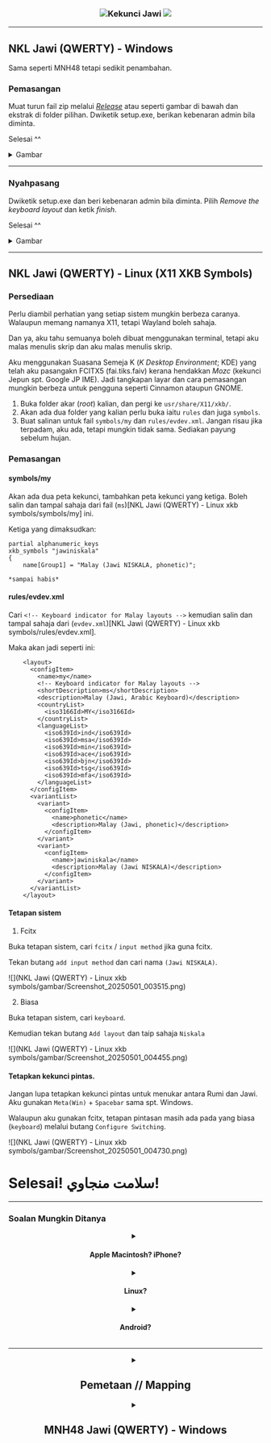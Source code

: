 <h3 align="center">
    <img src="https://github.com/niskala5570/jawi-keyboard/assets/34799053/f5eb4516-2457-4510-9d8b-552f17cd32f2" alt="Kekunci Jawi">
    <img src="https://readme-typing-svg.demolab.com?font=Reem+Kufi&size=30&pause=3000&color=F7F7F7&center=true&vCenter=true&random=true&width=435&lines=KEKUNCI+%E2%80%84JAWI;JAWI%E2%80%84KEYBOARD"/>
</h3><hr>

## NKL Jawi (QWERTY) - Windows

Sama seperti MNH48 tetapi sedikit penambahan.

### Pemasangan

Muat turun fail zip melalui [_Release_](https://github.com/niskala5570/jawi-keyboard/releases/tag/Kartika) atau seperti gambar di bawah dan ekstrak di folder pilihan.
Dwiketik setup.exe, berikan kebenaran admin bila diminta.

Selesai ^^

<details>
<summary>Gambar</summary>

![image](https://github.com/niskala5570/jawi-keyboard/assets/34799053/ced3220d-0286-4941-b37c-32e2eaedec68)
![image](https://github.com/niskala5570/jawi-keyboard/assets/34799053/f7946dbb-3670-4086-9922-6c5b0bf03ec2)

</details>

---

### Nyahpasang

Dwiketik setup.exe dan beri kebenaran admin bila diminta.
Pilih _Remove the keyboard layout_ dan ketik _finish_.

Selesai ^^
<details>
<summary>Gambar</summary>

![image](https://github.com/niskala5570/jawi-keyboard/assets/34799053/d7d847c9-9b19-4a22-8a64-f81decce8e74)

</details>

---


## NKL Jawi (QWERTY) - Linux (X11 XKB Symbols)
### Persediaan
Perlu diambil perhatian yang setiap sistem mungkin berbeza caranya. Walaupun memang namanya X11, tetapi Wayland boleh sahaja.

Dan ya, aku tahu semuanya boleh dibuat menggunakan terminal, tetapi aku malas menulis skrip dan aku malas menulis skrip.

Aku menggunakan Suasana Semeja K (_K Desktop Environment_; KDE) yang telah aku pasangakn FCITX5 (fai.tiks.faiv) kerana hendakkan _Mozc_ (kekunci Jepun spt. Google JP IME). Jadi tangkapan layar dan cara pemasangan mungkin berbeza untuk pengguna seperti Cinnamon ataupun GNOME.

1. Buka folder akar (_root_) kalian, dan pergi ke `usr/share/X11/xkb/`.
2. Akan ada dua folder yang kalian perlu buka iaitu `rules` dan juga `symbols`.
3. Buat salinan untuk fail `symbols/my` dan `rules/evdev.xml`. Jangan risau jika terpadam, aku ada, tetapi mungkin tidak sama. Sediakan payung sebelum hujan.

### Pemasangan
#### symbols/my

Akan ada dua peta kekunci, tambahkan peta kekunci yang ketiga. Boleh salin dan tampal sahaja dari fail (`ms`)[NKL Jawi (QWERTY) - Linux xkb symbols/symbols/my] ini.

Ketiga yang dimaksudkan:

```
partial alphanumeric_keys
xkb_symbols "jawiniskala"
{
    name[Group1] = "Malay (Jawi NISKALA, phonetic)";

*sampai habis*
```

#### rules/evdev.xml
Cari `<!-- Keyboard indicator for Malay layouts -->` kemudian salin dan tampal sahaja dari (`evdev.xml`)[NKL Jawi (QWERTY) - Linux xkb symbols/rules/evdev.xml].

Maka akan jadi seperti ini:

```
    <layout>
      <configItem>
        <name>my</name>
        <!-- Keyboard indicator for Malay layouts -->
        <shortDescription>ms</shortDescription>
        <description>Malay (Jawi, Arabic Keyboard)</description>
        <countryList>
          <iso3166Id>MY</iso3166Id>
        </countryList>
        <languageList>
          <iso639Id>ind</iso639Id>
          <iso639Id>msa</iso639Id>
          <iso639Id>min</iso639Id>
          <iso639Id>ace</iso639Id>
          <iso639Id>bjn</iso639Id>
          <iso639Id>tsg</iso639Id>
          <iso639Id>mfa</iso639Id>
        </languageList>
      </configItem>
      <variantList>
        <variant>
          <configItem>
            <name>phonetic</name>
            <description>Malay (Jawi, phonetic)</description>
          </configItem>
        </variant>
        <variant>
          <configItem>
            <name>jawiniskala</name>
            <description>Malay (Jawi NISKALA)</description>
          </configItem>
        </variant>
      </variantList>
    </layout>
```

#### Tetapan sistem
1. Fcitx

Buka tetapan sistem, cari `fcitx` / `input method` jika guna fcitx.

Tekan butang `add input method` dan cari nama `(Jawi NISKALA)`.

![](NKL Jawi (QWERTY) - Linux xkb symbols/gambar/Screenshot_20250501_003515.png)

2. Biasa

Buka tetapan sistem, cari `keyboard`.

Kemudian tekan butang `Add layout` dan taip sahaja `Niskala`

![](NKL Jawi (QWERTY) - Linux xkb symbols/gambar/Screenshot_20250501_004455.png)


#### Tetapkan kekunci pintas.

Jangan lupa tetapkan kekunci pintas untuk menukar antara Rumi dan Jawi. Aku gunakan `Meta(Win)` + `Spacebar` sama spt. Windows.

Walaupun aku gunakan fcitx, tetapan pintasan masih ada pada yang biasa (`keyboard`) melalui butang `Configure Switching`.

![](NKL Jawi (QWERTY) - Linux xkb symbols/gambar/Screenshot_20250501_004730.png)


# Selesai! سلامت منجاوي!
---

### Soalan Mungkin Ditanya

<details>
<summary align=center><h4>Apple Macintosh? iPhone?</h4></summary>
Malangnya aku tak ada peranti tersebut untuk kaji buat atur letak sendiri.

- [Papan Huruf atau Keyboard Jawi di Mac - Akademi Jawi Malaysia](https://www.youtube.com/watch?v=1XeQuzrYQdU&t=62s)
- [Gunakan terbina atur letak terbina dalam iOS, cari Bahasa Melayu (Arab)](https://x.com/koleksijawi/status/1703638217608814818)

</details>
<details>
<summary align=center><h4>Linux?</h4></summary>
Kemaskini: Boleh guna pemetaan xkb yg aku sudah sediakan. Lihat cara pasang di atas.


Boleh lihat [FCITX Table Jawi oleh Jawi MNH](https://github.com/jawi-mnh48/fcitx-table-jawi), malangnya aku tak dapat mengesahkan kerana gagal membolehkan ia berfungsi di komputer aku. (arch btw).
Kedepannya aku akan cuba buat sendiri dengan [xremap](https://github.com/xremap/xremap) (mempunyai sokongan X11 dan Wayland).

</details>

<details>
<summary align=center><h4>Android?</h4></summary>

Aku ada cadang nak tambah pada [FlorisBoard](https://github.com/florisboard/florisboard), apapun boleh guna alternatif ini dahulu:
- [Kekunci Google](https://play.google.com/store/apps/details?id=com.google.android.inputmethod.latin&hl=en), pilih Bahasa Melayu (Arab). [Percuma] (Mirip QWERTY, kaf dan ga arab ك ڬ, bukan Jawi ک ݢ dan tiada ye ى)
- [Jawi Pro](https://play.google.com/store/apps/details?id=com.zairo.zairokeyboardpro&hl=en) [RM5.49] (Mempunyai atur letak QWERTY dan lain lagi)
- [Jawi / Arabic Keyboard](https://play.google.com/store/apps/details?id=com.gogo.nurul.keyboardjawi&pcampaignid=web_share) [Percuma]
- [Mobile Jawi](https://play.google.com/store/apps/details?id=com.murasu.mobilejawi&hl=en) [Percuma]
- [eJawiMakmur](https://play.google.com/store/apps/details?id=my.gov.muip.ejawi&hl=en) [Percuma] (Bukan kekunci tetapi penukar, dibangun oleh Majlis Adat Resam Melayu Pahang [MUIP])
- SwiftKeyboard dan Samsung Keyboard juga ada rasanya, tak pasti, cari Bahasa Melayu (Arab) dalamnya.
</details>

----

<details>
<summary align=center><h2> Pemetaan // Mapping </h2></summary>
<img src="https://github.com/niskala5570/jawi-keyboard/assets/34799053/95783848-d008-47c2-8f69-edd6a1f03b34"

![Shift_copy_1](https://github.com/niskala5570/jawi-keyboard/assets/34799053/5c3e3020-8642-4840-87bb-e6c40e20e377)
![Ctrl Alt](https://github.com/niskala5570/jawi-keyboard/assets/34799053/b70f8c8c-c418-4572-9f07-43a284bbe33d)
![Ctrl Alt Shift](https://github.com/niskala5570/jawi-keyboard/assets/34799053/acd36833-ee74-4ce4-b11b-1b1a39046620)

</details>

<details>
<summary align=center><h2> MNH48 Jawi (QWERTY) - Windows </h2></summary>

The directory contains the keyboard layout source file in `klc` format,
that is used in Microsoft Keyboard Layout Creator (MSKLC), as well as
the resulting compiled installation files and libraries, minus the
bootstrapper. Because the bootstrapper seemed to not be generated by
MSKLC but rather just copied over, it is technically copyrighted by
Microsoft and I cannot distribute it. The other files are actually
compiled and I have the copyrights on them, so I can distribute them.

You can also generate the files on your side from the source `klc`.
Install MSKLC from Microsoft's website, load the `klc` file, then click
`Project` and select `Build DLL and Setup Package`.

**For users who just want to install keyboard layout and not do anything
else, download the [latest release archive](https://github.com/jawi-mnh48/jawi-keyboard/releases/latest/download/mnh48-jawi-qwerty-windows.zip) and then open it, then
double click on `MNHjawi_amd64.msi` to install and you're done.**

If you cannot run `MNHjawi_amd64.msi`, for example, it gives you the
error: `Error message: The version of this file is not compatible with
the version of Windows you're running.`, then please run `MNHjawi_i386.msi`
instead because it means that your Windows or your processor doesn't
support amd64 instruction set. In rare cases such as on certain old
computers with Windows XP, even `MNHjawi_i386.msi` might not work and
you need `MNHjawi_ia64.msi` instead in those cases.

The files are built on Windows 10 and has been tested to be functioning
properly under Windows 10. The version of MSKLC used is 1.4.6000.2
released on 2nd October 2020. The Unicode data bundled was Unicode 5.0
but I've manually downloaded Unicode 13.0 data to use with MSKLC before
compiling, so the keyboard layout I generate has support for Unicode 13.0.


## License

All of the layout themselves, as in the character position arrangement, are
all released under The MIT license.

The license for the specific files varies from one another, check the
subsection for specific license.


### MNH48 Jawi (QWERTY) - Windows

I would actually want to release this as full featured open source, but
there might had been some violation with Microsoft's licensing terms.
If I read correctly, what it don't allow is the bundling of the keyboard
layout in paid software or selling the layout itself. You can still use
my files to install and modify as long as you abide with that terms.
Those terms were set by Microsoft, not me.
</details>
